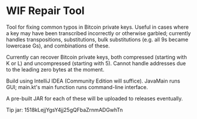 # WIF Repair Tool

Tool for fixing common typos in Bitcoin private keys. Useful in cases where a key may have been transcribed
incorrectly or otherwise garbled; currently handles transpositions, substitutions, bulk substitutions (e.g. all 9s became lowercase Gs), and combinations of these.

Currently can recover Bitcoin private keys, both compressed (starting with K or L) and uncompressed (starting with 5). Cannot handle addresses due to the leading zero bytes at the moment.

Build using IntelliJ IDEA (Community Edition will suffice). JavaMain runs GUI; main.kt's main function runs command-line interface.

A pre-built JAR for each of these will be uploaded to releases eventually.

Tip jar: 1518kLejjYgsY4jj25gQFbaZrnmADGwhTn
